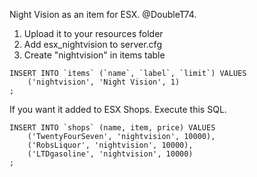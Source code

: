 Night Vision as an item for ESX.
@DoubleT74.

1. Upload it to your resources folder
2. Add esx_nightvision to server.cfg
3. Create "nightvision" in items table

```
INSERT INTO `items` (`name`, `label`, `limit`) VALUES  
    ('nightvision', 'Night Vision', 1)
;
```

If you want it added to ESX Shops. Execute this SQL.

```
INSERT INTO `shops` (name, item, price) VALUES
	('TwentyFourSeven', 'nightvision', 10000),
	('RobsLiquor', 'nightvision', 10000),
	('LTDgasoline', 'nightvision', 10000)
;
```
